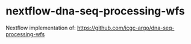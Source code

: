 # nextflow-dna-seq-processing-wfs
Nextflow implementation of: https://github.com/icgc-argo/dna-seq-processing-wfs
